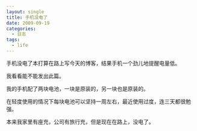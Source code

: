 ```yaml
---
layout: single
title: 手机没电了
date: 2009-09-19
categories:
  - 日志
tags:
  - life
---
```


手机没电了本打算在路上写今天的博客，结果手机一个劲儿地提醒电量低。

我看看能不能发出此篇。

我的手机配了两块电池，一块是原装的，另一块也是原装的。

在轻度使用的情况下每块电池可以坚持一周左右，最近使用过度，连三天都很勉强。

本来我家里有座充，公司有旅行充，但是现在在路上，没电了。

